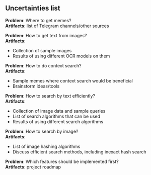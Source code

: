 ## Uncertainties list

**Problem**: Where to get memes?
<br>
**Artifacts**: list of Telegram channels/other sources

**Problem**: How to get text from images?
<br>
**Artifacts**:
- Collection of sample images
- Results of using different OCR models on them

**Problem**: How to do context search?
<br>
**Artifacts**:
- Sample memes where context search would be beneficial
- Brainstorm ideas/tools

**Problem**: How to search by text efficiently?
<br>
**Artifacts**: 
- Collection of image data and sample queries
- List of search algorithms that can be used
- Results of using different search algorithms

**Problem**: How to search by image?
<br>
**Artifacts**: 
- List of image hashing algorithms
- Discuss efficient search methods, including inexact hash search

**Problem**: Which features should be implemented first?
<br>
**Artifacts**: project roadmap
